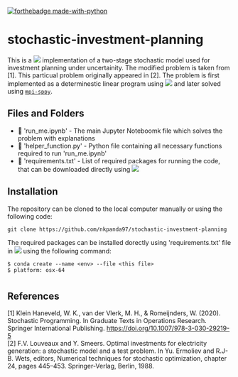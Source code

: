 [![forthebadge made-with-python](http://ForTheBadge.com/images/badges/made-with-python.svg)](https://www.python.org/)

# stochastic-investment-planning

This is a ![](https://img.shields.io/badge/Python-v%203.8-blue) implementation of a two-stage stochastic model used for investment planning under uncertainity. The modified problem is taken from [1]. This particual problem originally appeared in [2]. The problem is first implemented as a determinestic linear program using ![](https://img.shields.io/badge/Pyomo-v%206.4.1-orange) and later solved using [`mpi-sppy`](https://github.com/Pyomo/mpi-sppy).
## Files and Folders
* :file_folder: 'run_me.ipynb' - The main Jupyter Noteboomk file which solves the problem with explanations
* :file_folder: 'helper_function.py' - Python file containing all necessary functions required to run 'run_me.ipynb'
* :file_folder: 'requirements.txt' - List of required packages for running the code, that can be downloaded directly using ![](https://anaconda.org/anaconda/jupyter/badges/version.svg)


## Installation
The repository can be cloned to the local computer manually or using the following code:
```
git clone https://github.com/nkpanda97/stochastic-investment-planning
```
The required packages can be installed dorectly using 'requirements.txt' file in ![](https://anaconda.org/anaconda/jupyter/badges/version.svg) using the following command:
```
$ conda create --name <env> --file <this file>
$ platform: osx-64
```

#





## References
[1] Klein Haneveld, W. K., van der Vlerk, M. H., & Romeijnders, W. (2020). Stochastic Programming. In Graduate Texts in Operations Research. Springer International Publishing. https://doi.org/10.1007/978-3-030-29219-5 <br>
[2] F.V. Louveaux and Y. Smeers. Optimal investments for electricity generation: a stochastic model and a test problem. In Yu. Ermoliev and R.J-B. Wets, editors, Numerical techniques for stochastic optimization, chapter 24, pages 445–453. Springer-Verlag, Berlin, 1988.
